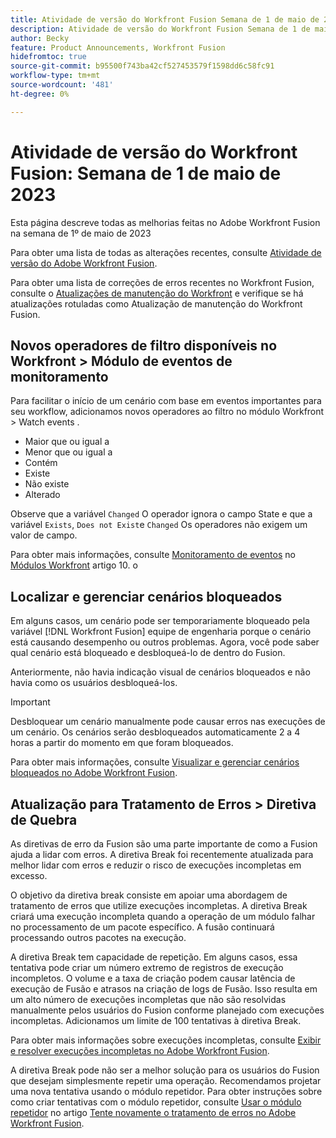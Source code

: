 ```yaml
---
title: Atividade de versão do Workfront Fusion Semana de 1 de maio de 2023
description: Atividade de versão do Workfront Fusion Semana de 1 de maio de 2023
author: Becky
feature: Product Announcements, Workfront Fusion
hidefromtoc: true
source-git-commit: b95500f743ba42cf527453579f1598dd6c58fc91
workflow-type: tm+mt
source-wordcount: '481'
ht-degree: 0%

---
```


# Atividade de versão do Workfront Fusion: Semana de 1 de maio de 2023

Esta página descreve todas as melhorias feitas no Adobe Workfront Fusion na semana de 1º de maio de 2023

Para obter uma lista de todas as alterações recentes, consulte [Atividade de versão do Adobe Workfront Fusion](../../../product-announcements/product-releases/fusion-release-activity/fusion-release-activity.md).

Para obter uma lista de correções de erros recentes no Workfront Fusion, consulte o [Atualizações de manutenção do Workfront](https://experienceleague.adobe.com/docs/workfront-known-issues/releases/current-updates.html) e verifique se há atualizações rotuladas como Atualização de manutenção do Workfront Fusion.

## Novos operadores de filtro disponíveis no Workfront > Módulo de eventos de monitoramento

Para facilitar o início de um cenário com base em eventos importantes para seu workflow, adicionamos novos operadores ao filtro no módulo Workfront > Watch events .

* Maior que ou igual a
* Menor que ou igual a
* Contém
* Existe
* Não existe
* Alterado

Observe que a variável `Changed` O operador ignora o campo State e que a variável `Exists`, `Does not Exist`e `Changed` Os operadores não exigem um valor de campo.

Para obter mais informações, consulte [Monitoramento de eventos](/help/quicksilver/workfront-fusion/apps-and-their-modules/workfront-modules.md#watch-events) no [Módulos Workfront](/help/quicksilver/workfront-fusion/apps-and-their-modules/workfront-modules.md) artigo 10. o

## Localizar e gerenciar cenários bloqueados

Em alguns casos, um cenário pode ser temporariamente bloqueado pela variável [!DNL Workfront Fusion] equipe de engenharia porque o cenário está causando desempenho ou outros problemas. Agora, você pode saber qual cenário está bloqueado e desbloqueá-lo de dentro do Fusion.

Anteriormente, não havia indicação visual de cenários bloqueados e não havia como os usuários desbloqueá-los.

>[!IMPORTANT]
>
>Desbloquear um cenário manualmente pode causar erros nas execuções de um cenário. Os cenários serão desbloqueados automaticamente 2 a 4 horas a partir do momento em que foram bloqueados.

Para obter mais informações, consulte [Visualizar e gerenciar cenários bloqueados no Adobe Workfront Fusion](/help/quicksilver/workfront-fusion/scenarios/view-and-manage-locked-scenarios.md).

## Atualização para Tratamento de Erros > Diretiva de Quebra

As diretivas de erro da Fusion são uma parte importante de como a Fusion ajuda a lidar com erros. A diretiva Break foi recentemente atualizada para melhor lidar com erros e reduzir o risco de execuções incompletas em excesso.

O objetivo da diretiva break consiste em apoiar uma abordagem de tratamento de erros que utilize execuções incompletas. A diretiva Break criará uma execução incompleta quando a operação de um módulo falhar no processamento de um pacote específico. A fusão continuará processando outros pacotes na execução.

A diretiva Break tem capacidade de repetição. Em alguns casos, essa tentativa pode criar um número extremo de registros de execução incompletos. O volume e a taxa de criação podem causar latência de execução de Fusão e atrasos na criação de logs de Fusão. Isso resulta em um alto número de execuções incompletas que não são resolvidas manualmente pelos usuários do Fusion conforme planejado com execuções incompletas. Adicionamos um limite de 100 tentativas à diretiva Break.

Para obter mais informações sobre execuções incompletas, consulte [Exibir e resolver execuções incompletas no Adobe Workfront Fusion](/help/quicksilver/workfront-fusion/scenarios/view-and-resolve-incomplete-executions.md).

A diretiva Break pode não ser a melhor solução para os usuários do Fusion que desejam simplesmente repetir uma operação. Recomendamos projetar uma nova tentativa usando o módulo repetidor. Para obter instruções sobre como criar tentativas com o módulo repetidor, consulte [Usar o módulo repetidor](/help/quicksilver/workfront-fusion/errors/retry.md#use-the-repeater-module) no artigo [Tente novamente o tratamento de erros no Adobe Workfront Fusion](/help/quicksilver/workfront-fusion/errors/retry.md).
